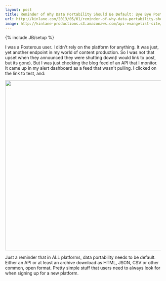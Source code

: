 ```yaml
---
layout: post
title: Reminder of Why Data Portability Should Be Default: Bye Bye Posterous
url: http://kinlane.com/2013/05/01/reminder-of-why-data-portability-should-be-default-bye-bye-posterous/
image: http://kinlane-productions.s3.amazonaws.com/api-evangelist-site/blog/posterous-spaces-is-no-longer-available.png
---
```

{% include JB/setup %}
<p>
     I was a Posterous user. I didn't rely on the platform for anything.  It was just, yet another endpoint in my world of content production. So I was not that upset when they announced they were shutting down(I would link to post, but its gone).  But I was just checking the blog feed of an API that I monitor.  It came up in my alert dashboard as a feed that wasn't pulling.  I clicked on the link to test, and:
</p>
<p>
     <img class="c1" src="https://s3.amazonaws.com/kinlane-productions/api-evangelist/posterous/posterous-spaces-is-no-longer-available.png" alt="" width="550" />
</p>
<p>
     Just a reminder that in ALL platforms, data portability needs to be default.  Either an API or at least an archive download as HTML, JSON, CSV or other common, open format.  Pretty simple stuff that users need to always look for when signing up for a new platform.
</p>